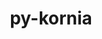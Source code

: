 ---
title: "py-kornia"
layout: cache
categories: [package, develop]
meta: {"compilers": ["none"], "num_specs": 145, "num_specs_by_stack": {"ml-darwin-aarch64-mps": 35, "ml-linux-aarch64-cpu": 28, "ml-linux-aarch64-cuda": 27, "ml-linux-x86_64-cpu": 28, "ml-linux-x86_64-cuda": 27, "root": 145}, "oss": ["sequoia", "ubuntu24.04"], "platforms": ["darwin", "linux"], "stacks": ["ml-darwin-aarch64-mps", "ml-linux-aarch64-cpu", "ml-linux-aarch64-cuda", "ml-linux-x86_64-cpu", "ml-linux-x86_64-cuda", "root"], "targets": ["aarch64", "x86_64_v3"], "versions": ["0.8.0"]}
spec_details: [{"compiler": "none", "hash": "25fuc4lav3ihcv4yzcoazs3gifwrkxv3", "os": "ubuntu24.04", "platform": "linux", "size": "-", "stacks": ["ml-linux-aarch64-cpu", "root"], "target": "aarch64", "variants": ["build_system=python_pip"], "versions": ["0.8.0"]}, {"compiler": "none", "hash": "2a7uscrwvkocotw6ewbz7varsjob7rwb", "os": "ubuntu24.04", "platform": "linux", "size": "-", "stacks": ["ml-linux-x86_64-cuda", "root"], "target": "x86_64_v3", "variants": ["build_system=python_pip"], "versions": ["0.8.0"]}, {"compiler": "none", "hash": "2w53ih6zjlycqdg5pxjwu2lo7v2iwqh3", "os": "ubuntu24.04", "platform": "linux", "size": "-", "stacks": ["ml-linux-aarch64-cpu", "root"], "target": "aarch64", "variants": ["build_system=python_pip"], "versions": ["0.8.0"]}, {"compiler": "none", "hash": "2wfxlelz3fxk36skkxe66iwiknqxw53h", "os": "ubuntu24.04", "platform": "linux", "size": "-", "stacks": ["ml-linux-x86_64-cpu", "root"], "target": "x86_64_v3", "variants": ["build_system=python_pip"], "versions": ["0.8.0"]}, {"compiler": "none", "hash": "3ayd6nnrzivnaswi6oam6nwekcnzfhm6", "os": "ubuntu24.04", "platform": "linux", "size": "-", "stacks": ["ml-linux-x86_64-cpu", "root"], "target": "x86_64_v3", "variants": ["build_system=python_pip"], "versions": ["0.8.0"]}, {"compiler": "none", "hash": "3yesdgqhpnrmbqfr4esjcdotiiqs4ew5", "os": "sequoia", "platform": "darwin", "size": "-", "stacks": ["ml-darwin-aarch64-mps", "root"], "target": "aarch64", "variants": ["build_system=python_pip"], "versions": ["0.8.0"]}, {"compiler": "none", "hash": "3ynprcgm5vji35njxtbm53pzi2uoweol", "os": "ubuntu24.04", "platform": "linux", "size": "-", "stacks": ["ml-linux-aarch64-cuda", "root"], "target": "aarch64", "variants": ["build_system=python_pip"], "versions": ["0.8.0"]}, {"compiler": "none", "hash": "4eunlscwpkhpswvngi4svzdtbiuengla", "os": "sequoia", "platform": "darwin", "size": "-", "stacks": ["ml-darwin-aarch64-mps", "root"], "target": "aarch64", "variants": ["build_system=python_pip"], "versions": ["0.8.0"]}, {"compiler": "none", "hash": "4g4lahgdvodfbryilpdtyzpx6lsvooyc", "os": "sequoia", "platform": "darwin", "size": "-", "stacks": ["ml-darwin-aarch64-mps", "root"], "target": "aarch64", "variants": ["build_system=python_pip"], "versions": ["0.8.0"]}, {"compiler": "none", "hash": "4rgzllgjpewfqtetfp7p2p7vtnmbkogr", "os": "sequoia", "platform": "darwin", "size": "-", "stacks": ["ml-darwin-aarch64-mps", "root"], "target": "aarch64", "variants": ["build_system=python_pip"], "versions": ["0.8.0"]}, {"compiler": "none", "hash": "56oy3lbjsbrwq2wpcnt675ulkwqrvdwl", "os": "ubuntu24.04", "platform": "linux", "size": "-", "stacks": ["ml-linux-aarch64-cuda", "root"], "target": "aarch64", "variants": ["build_system=python_pip"], "versions": ["0.8.0"]}, {"compiler": "none", "hash": "5lhgo36gi5aiwiizt5uqfrhjmv4xjzrs", "os": "ubuntu24.04", "platform": "linux", "size": "-", "stacks": ["ml-linux-aarch64-cuda", "root"], "target": "aarch64", "variants": ["build_system=python_pip"], "versions": ["0.8.0"]}, {"compiler": "none", "hash": "5nkoi4ehp2cymrm74p3gqpygyhaptzau", "os": "ubuntu24.04", "platform": "linux", "size": "-", "stacks": ["ml-linux-x86_64-cpu", "root"], "target": "x86_64_v3", "variants": ["build_system=python_pip"], "versions": ["0.8.0"]}, {"compiler": "none", "hash": "5otcqzx4pc3tgeci5ihv4o3m7dnfevyw", "os": "ubuntu24.04", "platform": "linux", "size": "-", "stacks": ["ml-linux-x86_64-cuda", "root"], "target": "x86_64_v3", "variants": ["build_system=python_pip"], "versions": ["0.8.0"]}, {"compiler": "none", "hash": "5twxpgal7ypluh7s5y33r2up7ggmwruh", "os": "ubuntu24.04", "platform": "linux", "size": "-", "stacks": ["ml-linux-x86_64-cpu", "root"], "target": "x86_64_v3", "variants": ["build_system=python_pip"], "versions": ["0.8.0"]}, {"compiler": "none", "hash": "5uq4yuoe7userqjrhfmhhynwa7ecqbg3", "os": "ubuntu24.04", "platform": "linux", "size": "-", "stacks": ["ml-linux-aarch64-cuda", "root"], "target": "aarch64", "variants": ["build_system=python_pip"], "versions": ["0.8.0"]}, {"compiler": "none", "hash": "66ik76x4wtdzphmacmhudof375subg2d", "os": "ubuntu24.04", "platform": "linux", "size": "-", "stacks": ["ml-linux-aarch64-cpu", "root"], "target": "aarch64", "variants": ["build_system=python_pip"], "versions": ["0.8.0"]}, {"compiler": "none", "hash": "6dj5hcyh2def3sndnuchqazieewqkf25", "os": "sequoia", "platform": "darwin", "size": "-", "stacks": ["ml-darwin-aarch64-mps", "root"], "target": "aarch64", "variants": ["build_system=python_pip"], "versions": ["0.8.0"]}, {"compiler": "none", "hash": "6dkni2k55ixdieibo7cavy7otlrvo3gk", "os": "ubuntu24.04", "platform": "linux", "size": "-", "stacks": ["ml-linux-x86_64-cuda", "root"], "target": "x86_64_v3", "variants": ["build_system=python_pip"], "versions": ["0.8.0"]}, {"compiler": "none", "hash": "6dztkyfdu64kdiqobosj3hhy3jktvl4e", "os": "ubuntu24.04", "platform": "linux", "size": "-", "stacks": ["ml-linux-aarch64-cuda", "root"], "target": "aarch64", "variants": ["build_system=python_pip"], "versions": ["0.8.0"]}, {"compiler": "none", "hash": "6gg52umshznp7vyfgblyb2wtbsru7mzu", "os": "ubuntu24.04", "platform": "linux", "size": "-", "stacks": ["ml-linux-x86_64-cpu", "root"], "target": "x86_64_v3", "variants": ["build_system=python_pip"], "versions": ["0.8.0"]}, {"compiler": "none", "hash": "6ymnyepzyqgfxhivxnhocjuvleslp3ad", "os": "sequoia", "platform": "darwin", "size": "-", "stacks": ["ml-darwin-aarch64-mps", "root"], "target": "aarch64", "variants": ["build_system=python_pip"], "versions": ["0.8.0"]}, {"compiler": "none", "hash": "75gavfxsxueahsby7inyr4sl2i7drrij", "os": "sequoia", "platform": "darwin", "size": "-", "stacks": ["ml-darwin-aarch64-mps", "root"], "target": "aarch64", "variants": ["build_system=python_pip"], "versions": ["0.8.0"]}, {"compiler": "none", "hash": "7gm3de2iqc73242cet3knywp3r6dzlcj", "os": "sequoia", "platform": "darwin", "size": "-", "stacks": ["ml-darwin-aarch64-mps", "root"], "target": "aarch64", "variants": ["build_system=python_pip"], "versions": ["0.8.0"]}, {"compiler": "none", "hash": "7kl3r2c4ytf4nu2obt7okkvolppegx2j", "os": "ubuntu24.04", "platform": "linux", "size": "-", "stacks": ["ml-linux-x86_64-cpu", "root"], "target": "x86_64_v3", "variants": ["build_system=python_pip"], "versions": ["0.8.0"]}, {"compiler": "none", "hash": "7tbfxnh3rv65nzyhh2ue54txatzd2mah", "os": "ubuntu24.04", "platform": "linux", "size": "-", "stacks": ["ml-linux-aarch64-cuda", "root"], "target": "aarch64", "variants": ["build_system=python_pip"], "versions": ["0.8.0"]}, {"compiler": "none", "hash": "a5an3vyxepxx246hxgydxzq34xb6e6oe", "os": "ubuntu24.04", "platform": "linux", "size": "-", "stacks": ["ml-linux-aarch64-cuda", "root"], "target": "aarch64", "variants": ["build_system=python_pip"], "versions": ["0.8.0"]}, {"compiler": "none", "hash": "a5jq2jeh3xrxgl4esfpawlcuapvdxukb", "os": "ubuntu24.04", "platform": "linux", "size": "-", "stacks": ["ml-linux-x86_64-cpu", "root"], "target": "x86_64_v3", "variants": ["build_system=python_pip"], "versions": ["0.8.0"]}, {"compiler": "none", "hash": "an6zttgqoyuddn6m7ne6ab6usrmsokjd", "os": "ubuntu24.04", "platform": "linux", "size": "-", "stacks": ["ml-linux-aarch64-cuda", "root"], "target": "aarch64", "variants": ["build_system=python_pip"], "versions": ["0.8.0"]}, {"compiler": "none", "hash": "apxgumbeva7nyof6tpphe6gvxvhgrzhf", "os": "ubuntu24.04", "platform": "linux", "size": "-", "stacks": ["ml-linux-aarch64-cuda", "root"], "target": "aarch64", "variants": ["build_system=python_pip"], "versions": ["0.8.0"]}, {"compiler": "none", "hash": "az55ah23g7rgvknrdbpemeiktai62hj2", "os": "sequoia", "platform": "darwin", "size": "-", "stacks": ["ml-darwin-aarch64-mps", "root"], "target": "aarch64", "variants": ["build_system=python_pip"], "versions": ["0.8.0"]}, {"compiler": "none", "hash": "bahfijfanj6y2dunzv6u62icotdnsijo", "os": "ubuntu24.04", "platform": "linux", "size": "-", "stacks": ["ml-linux-aarch64-cpu", "root"], "target": "aarch64", "variants": ["build_system=python_pip"], "versions": ["0.8.0"]}, {"compiler": "none", "hash": "bb6wakyxdksla5xcdu2yfkqq4qmz3osz", "os": "ubuntu24.04", "platform": "linux", "size": "-", "stacks": ["ml-linux-x86_64-cuda", "root"], "target": "x86_64_v3", "variants": ["build_system=python_pip"], "versions": ["0.8.0"]}, {"compiler": "none", "hash": "bfsyfy3xif6gefcdcx7hfmzxfnypr74p", "os": "ubuntu24.04", "platform": "linux", "size": "-", "stacks": ["ml-linux-x86_64-cpu", "root"], "target": "x86_64_v3", "variants": ["build_system=python_pip"], "versions": ["0.8.0"]}, {"compiler": "none", "hash": "bryp4vqhddd234r6otu2sdyafjg2gbwb", "os": "sequoia", "platform": "darwin", "size": "-", "stacks": ["ml-darwin-aarch64-mps", "root"], "target": "aarch64", "variants": ["build_system=python_pip"], "versions": ["0.8.0"]}, {"compiler": "none", "hash": "bw7ze7qcummp7zogduo26cu7nz4ph7jv", "os": "ubuntu24.04", "platform": "linux", "size": "-", "stacks": ["ml-linux-x86_64-cuda", "root"], "target": "x86_64_v3", "variants": ["build_system=python_pip"], "versions": ["0.8.0"]}, {"compiler": "none", "hash": "c34uqrdighkio6nnjz3um6iuf2uhmbtp", "os": "ubuntu24.04", "platform": "linux", "size": "-", "stacks": ["ml-linux-x86_64-cpu", "root"], "target": "x86_64_v3", "variants": ["build_system=python_pip"], "versions": ["0.8.0"]}, {"compiler": "none", "hash": "cmdaqq2flepnoqm65zagnbuzzgrjiwuq", "os": "ubuntu24.04", "platform": "linux", "size": "-", "stacks": ["ml-linux-aarch64-cpu", "root"], "target": "aarch64", "variants": ["build_system=python_pip"], "versions": ["0.8.0"]}, {"compiler": "none", "hash": "cq6p4po4avmakw5fyyvjik2jpycfle3c", "os": "sequoia", "platform": "darwin", "size": "-", "stacks": ["ml-darwin-aarch64-mps", "root"], "target": "aarch64", "variants": ["build_system=python_pip"], "versions": ["0.8.0"]}, {"compiler": "none", "hash": "ct3ohh7ge3vpt6bs2i7nqvylfjn4mtsx", "os": "ubuntu24.04", "platform": "linux", "size": "-", "stacks": ["ml-linux-x86_64-cuda", "root"], "target": "x86_64_v3", "variants": ["build_system=python_pip"], "versions": ["0.8.0"]}, {"compiler": "none", "hash": "dahjl4nyrlovbehl6g2dh433ifqsooqf", "os": "ubuntu24.04", "platform": "linux", "size": "-", "stacks": ["ml-linux-x86_64-cuda", "root"], "target": "x86_64_v3", "variants": ["build_system=python_pip"], "versions": ["0.8.0"]}, {"compiler": "none", "hash": "eabmjcrhlifaxzbkb7gsrx76wayi3h4k", "os": "ubuntu24.04", "platform": "linux", "size": "-", "stacks": ["ml-linux-x86_64-cuda", "root"], "target": "x86_64_v3", "variants": ["build_system=python_pip"], "versions": ["0.8.0"]}, {"compiler": "none", "hash": "ekydoktdsvmetlraljykjyew5kxi4wom", "os": "ubuntu24.04", "platform": "linux", "size": "-", "stacks": ["ml-linux-x86_64-cpu", "root"], "target": "x86_64_v3", "variants": ["build_system=python_pip"], "versions": ["0.8.0"]}, {"compiler": "none", "hash": "ep4uylsph5eokuciejkbx4vciqnfc26c", "os": "ubuntu24.04", "platform": "linux", "size": "-", "stacks": ["ml-linux-x86_64-cuda", "root"], "target": "x86_64_v3", "variants": ["build_system=python_pip"], "versions": ["0.8.0"]}, {"compiler": "none", "hash": "fsihfvfhzr4xq5pdpffs2v7vorjwsdnx", "os": "ubuntu24.04", "platform": "linux", "size": "-", "stacks": ["ml-linux-aarch64-cuda", "root"], "target": "aarch64", "variants": ["build_system=python_pip"], "versions": ["0.8.0"]}, {"compiler": "none", "hash": "g43kauzoqecig3f4l6e6bgzxqhqtbpuz", "os": "ubuntu24.04", "platform": "linux", "size": "-", "stacks": ["ml-linux-aarch64-cuda", "root"], "target": "aarch64", "variants": ["build_system=python_pip"], "versions": ["0.8.0"]}, {"compiler": "none", "hash": "gdg37rsdrv4yv7a6r5smxoucczs52ze2", "os": "ubuntu24.04", "platform": "linux", "size": "-", "stacks": ["ml-linux-aarch64-cuda", "root"], "target": "aarch64", "variants": ["build_system=python_pip"], "versions": ["0.8.0"]}, {"compiler": "none", "hash": "gg42w2ptckcps3ofcadqvvmi3lc46aju", "os": "ubuntu24.04", "platform": "linux", "size": "-", "stacks": ["ml-linux-x86_64-cpu", "root"], "target": "x86_64_v3", "variants": ["build_system=python_pip"], "versions": ["0.8.0"]}, {"compiler": "none", "hash": "ggqewjd5tlywbkhkbatj2tr5k5szhm5j", "os": "sequoia", "platform": "darwin", "size": "-", "stacks": ["ml-darwin-aarch64-mps", "root"], "target": "aarch64", "variants": ["build_system=python_pip"], "versions": ["0.8.0"]}, {"compiler": "none", "hash": "giyeoo267ba5gql67blusb6wopznreqk", "os": "ubuntu24.04", "platform": "linux", "size": "-", "stacks": ["ml-linux-aarch64-cpu", "root"], "target": "aarch64", "variants": ["build_system=python_pip"], "versions": ["0.8.0"]}, {"compiler": "none", "hash": "gph6zivimhmfpidhq5kdvl7jkq4dg6ei", "os": "ubuntu24.04", "platform": "linux", "size": "-", "stacks": ["ml-linux-x86_64-cpu", "root"], "target": "x86_64_v3", "variants": ["build_system=python_pip"], "versions": ["0.8.0"]}, {"compiler": "none", "hash": "gtn5f44hwqwutjoqhh7hheo3wkqvgnlx", "os": "sequoia", "platform": "darwin", "size": "-", "stacks": ["ml-darwin-aarch64-mps", "root"], "target": "aarch64", "variants": ["build_system=python_pip"], "versions": ["0.8.0"]}, {"compiler": "none", "hash": "gwsbtrv37hfeifn5hwkmn5ai2yl4mwbs", "os": "sequoia", "platform": "darwin", "size": "-", "stacks": ["ml-darwin-aarch64-mps", "root"], "target": "aarch64", "variants": ["build_system=python_pip"], "versions": ["0.8.0"]}, {"compiler": "none", "hash": "heeksvpc7xigq5armrl6xqn5gxjpk3vh", "os": "ubuntu24.04", "platform": "linux", "size": "-", "stacks": ["ml-linux-aarch64-cpu", "root"], "target": "aarch64", "variants": ["build_system=python_pip"], "versions": ["0.8.0"]}, {"compiler": "none", "hash": "hjqtga5225d6ira4z6hzqejzibp6tsa2", "os": "sequoia", "platform": "darwin", "size": "-", "stacks": ["ml-darwin-aarch64-mps", "root"], "target": "aarch64", "variants": ["build_system=python_pip"], "versions": ["0.8.0"]}, {"compiler": "none", "hash": "i4nzfrqhkziwznqrgi32jp4yv42fpq2p", "os": "ubuntu24.04", "platform": "linux", "size": "-", "stacks": ["ml-linux-aarch64-cpu", "root"], "target": "aarch64", "variants": ["build_system=python_pip"], "versions": ["0.8.0"]}, {"compiler": "none", "hash": "i6jzoputrrxrkryjkuhgx64y22buftaa", "os": "ubuntu24.04", "platform": "linux", "size": "-", "stacks": ["ml-linux-x86_64-cuda", "root"], "target": "x86_64_v3", "variants": ["build_system=python_pip"], "versions": ["0.8.0"]}, {"compiler": "none", "hash": "ick4fciq4asjokm3akwijwb5zomrpmh2", "os": "ubuntu24.04", "platform": "linux", "size": "-", "stacks": ["ml-linux-aarch64-cpu", "root"], "target": "aarch64", "variants": ["build_system=python_pip"], "versions": ["0.8.0"]}, {"compiler": "none", "hash": "ighl6y2vseo52xl3rcwcckfdkobfq5ai", "os": "sequoia", "platform": "darwin", "size": "-", "stacks": ["ml-darwin-aarch64-mps", "root"], "target": "aarch64", "variants": ["build_system=python_pip"], "versions": ["0.8.0"]}, {"compiler": "none", "hash": "ioksfokjgopudjchlsec5ajofyz4iyp2", "os": "ubuntu24.04", "platform": "linux", "size": "-", "stacks": ["ml-linux-aarch64-cpu", "root"], "target": "aarch64", "variants": ["build_system=python_pip"], "versions": ["0.8.0"]}, {"compiler": "none", "hash": "isyx7h576v3ycgnvvfzwnto5meihnjrm", "os": "ubuntu24.04", "platform": "linux", "size": "-", "stacks": ["ml-linux-x86_64-cpu", "root"], "target": "x86_64_v3", "variants": ["build_system=python_pip"], "versions": ["0.8.0"]}, {"compiler": "none", "hash": "ix374bk4lsh5qzcnrq6mf7dfxr4g5aco", "os": "ubuntu24.04", "platform": "linux", "size": "-", "stacks": ["ml-linux-x86_64-cpu", "root"], "target": "x86_64_v3", "variants": ["build_system=python_pip"], "versions": ["0.8.0"]}, {"compiler": "none", "hash": "iylvmcv3eb5txepesi7bwmao7wthubei", "os": "ubuntu24.04", "platform": "linux", "size": "-", "stacks": ["ml-linux-x86_64-cpu", "root"], "target": "x86_64_v3", "variants": ["build_system=python_pip"], "versions": ["0.8.0"]}, {"compiler": "none", "hash": "j5mqdufvxzkuvise4wjjms5oqfaa67y3", "os": "ubuntu24.04", "platform": "linux", "size": "-", "stacks": ["ml-linux-x86_64-cpu", "root"], "target": "x86_64_v3", "variants": ["build_system=python_pip"], "versions": ["0.8.0"]}, {"compiler": "none", "hash": "j5vm327xtosvhjnuwuolemey4wh3fe2w", "os": "ubuntu24.04", "platform": "linux", "size": "-", "stacks": ["ml-linux-aarch64-cuda", "root"], "target": "aarch64", "variants": ["build_system=python_pip"], "versions": ["0.8.0"]}, {"compiler": "none", "hash": "jk6dwa4fqugxn5xkjgvuwlszwz5k4i2g", "os": "ubuntu24.04", "platform": "linux", "size": "-", "stacks": ["ml-linux-aarch64-cuda", "root"], "target": "aarch64", "variants": ["build_system=python_pip"], "versions": ["0.8.0"]}, {"compiler": "none", "hash": "js6tvipxs3rcsbzvxxcj6hs33dwqgdcf", "os": "ubuntu24.04", "platform": "linux", "size": "-", "stacks": ["ml-linux-x86_64-cpu", "root"], "target": "x86_64_v3", "variants": ["build_system=python_pip"], "versions": ["0.8.0"]}, {"compiler": "none", "hash": "k2efqc2yvhf7oiynbfdqst2dirwq435z", "os": "ubuntu24.04", "platform": "linux", "size": "-", "stacks": ["ml-linux-aarch64-cuda", "root"], "target": "aarch64", "variants": ["build_system=python_pip"], "versions": ["0.8.0"]}, {"compiler": "none", "hash": "k2vcsq6s5uyljb5ycaqgj23g5qbmlmja", "os": "ubuntu24.04", "platform": "linux", "size": "-", "stacks": ["ml-linux-aarch64-cuda", "root"], "target": "aarch64", "variants": ["build_system=python_pip"], "versions": ["0.8.0"]}, {"compiler": "none", "hash": "kbiej5gkah5txhk74kcbcry57tj4ojeh", "os": "ubuntu24.04", "platform": "linux", "size": "-", "stacks": ["ml-linux-aarch64-cuda", "root"], "target": "aarch64", "variants": ["build_system=python_pip"], "versions": ["0.8.0"]}, {"compiler": "none", "hash": "kubwrs4xibhw4zusgjffcgs63xleut2l", "os": "ubuntu24.04", "platform": "linux", "size": "-", "stacks": ["ml-linux-aarch64-cpu", "root"], "target": "aarch64", "variants": ["build_system=python_pip"], "versions": ["0.8.0"]}, {"compiler": "none", "hash": "kuhqiwarxoumq6ltgxj4q573npmw6347", "os": "ubuntu24.04", "platform": "linux", "size": "-", "stacks": ["ml-linux-aarch64-cpu", "root"], "target": "aarch64", "variants": ["build_system=python_pip"], "versions": ["0.8.0"]}, {"compiler": "none", "hash": "l2yur5b6ekkeyjtvk2qmgqeool53z6wf", "os": "ubuntu24.04", "platform": "linux", "size": "-", "stacks": ["ml-linux-aarch64-cuda", "root"], "target": "aarch64", "variants": ["build_system=python_pip"], "versions": ["0.8.0"]}, {"compiler": "none", "hash": "lfnj5fzn67h5bov5x3fijl3i6rnaxhwk", "os": "ubuntu24.04", "platform": "linux", "size": "-", "stacks": ["ml-linux-x86_64-cpu", "root"], "target": "x86_64_v3", "variants": ["build_system=python_pip"], "versions": ["0.8.0"]}, {"compiler": "none", "hash": "lp4zpbssk7zk7zmtt67sf3hqrx63dedg", "os": "ubuntu24.04", "platform": "linux", "size": "-", "stacks": ["ml-linux-x86_64-cuda", "root"], "target": "x86_64_v3", "variants": ["build_system=python_pip"], "versions": ["0.8.0"]}, {"compiler": "none", "hash": "luel2rsflon3zn3vogvpod7s2aiuvji4", "os": "ubuntu24.04", "platform": "linux", "size": "-", "stacks": ["ml-linux-aarch64-cpu", "root"], "target": "aarch64", "variants": ["build_system=python_pip"], "versions": ["0.8.0"]}, {"compiler": "none", "hash": "lwcxagizq37ctxmm7bnpsd7bwzc5d5nb", "os": "ubuntu24.04", "platform": "linux", "size": "-", "stacks": ["ml-linux-aarch64-cuda", "root"], "target": "aarch64", "variants": ["build_system=python_pip"], "versions": ["0.8.0"]}, {"compiler": "none", "hash": "m2d26bfe7sh2a4ef4wtby3ldionqalsd", "os": "ubuntu24.04", "platform": "linux", "size": "-", "stacks": ["ml-linux-x86_64-cuda", "root"], "target": "x86_64_v3", "variants": ["build_system=python_pip"], "versions": ["0.8.0"]}, {"compiler": "none", "hash": "mk2tejv2pq3e4hygoajnkwcv4i6vb2aq", "os": "ubuntu24.04", "platform": "linux", "size": "-", "stacks": ["ml-linux-x86_64-cuda", "root"], "target": "x86_64_v3", "variants": ["build_system=python_pip"], "versions": ["0.8.0"]}, {"compiler": "none", "hash": "mo5zhg535pin2uihbj5wxmmzzjjpnnzw", "os": "ubuntu24.04", "platform": "linux", "size": "-", "stacks": ["ml-linux-x86_64-cuda", "root"], "target": "x86_64_v3", "variants": ["build_system=python_pip"], "versions": ["0.8.0"]}, {"compiler": "none", "hash": "mu24whqpbkp5jezglxr5cu7sgesig6zt", "os": "ubuntu24.04", "platform": "linux", "size": "-", "stacks": ["ml-linux-x86_64-cuda", "root"], "target": "x86_64_v3", "variants": ["build_system=python_pip"], "versions": ["0.8.0"]}, {"compiler": "none", "hash": "n2hhnd6mk332j77qidt2zuivn5ezmaql", "os": "sequoia", "platform": "darwin", "size": "-", "stacks": ["ml-darwin-aarch64-mps", "root"], "target": "aarch64", "variants": ["build_system=python_pip"], "versions": ["0.8.0"]}, {"compiler": "none", "hash": "n564uapmrqn4ezdwbrddzqn7urdglh56", "os": "sequoia", "platform": "darwin", "size": "-", "stacks": ["ml-darwin-aarch64-mps", "root"], "target": "aarch64", "variants": ["build_system=python_pip"], "versions": ["0.8.0"]}, {"compiler": "none", "hash": "n7pgrhluhesiuu4zjpbw5gmgrugxqawt", "os": "sequoia", "platform": "darwin", "size": "-", "stacks": ["ml-darwin-aarch64-mps", "root"], "target": "aarch64", "variants": ["build_system=python_pip"], "versions": ["0.8.0"]}, {"compiler": "none", "hash": "nexozbq6ap5kufvsnfznflgepevdlgvb", "os": "sequoia", "platform": "darwin", "size": "-", "stacks": ["ml-darwin-aarch64-mps", "root"], "target": "aarch64", "variants": ["build_system=python_pip"], "versions": ["0.8.0"]}, {"compiler": "none", "hash": "ng6yydbxmrikoxe4xckzmszvapoloip3", "os": "sequoia", "platform": "darwin", "size": "-", "stacks": ["ml-darwin-aarch64-mps", "root"], "target": "aarch64", "variants": ["build_system=python_pip"], "versions": ["0.8.0"]}, {"compiler": "none", "hash": "nk4pbklcmexcpibrn6ycp7rkfrzi6bbn", "os": "ubuntu24.04", "platform": "linux", "size": "-", "stacks": ["ml-linux-aarch64-cpu", "root"], "target": "aarch64", "variants": ["build_system=python_pip"], "versions": ["0.8.0"]}, {"compiler": "none", "hash": "nlh6u7pwurssj72hcph5r2xgicjafkh7", "os": "ubuntu24.04", "platform": "linux", "size": "-", "stacks": ["ml-linux-x86_64-cuda", "root"], "target": "x86_64_v3", "variants": ["build_system=python_pip"], "versions": ["0.8.0"]}, {"compiler": "none", "hash": "nvk6ahijmirmhv7ydrlxdrig6dngnmsa", "os": "ubuntu24.04", "platform": "linux", "size": "-", "stacks": ["ml-linux-x86_64-cuda", "root"], "target": "x86_64_v3", "variants": ["build_system=python_pip"], "versions": ["0.8.0"]}, {"compiler": "none", "hash": "nvna5upplxwd72icciz7q5l4fmdvk5qn", "os": "sequoia", "platform": "darwin", "size": "-", "stacks": ["ml-darwin-aarch64-mps", "root"], "target": "aarch64", "variants": ["build_system=python_pip"], "versions": ["0.8.0"]}, {"compiler": "none", "hash": "o4lhhoip33rw4356g4v7cxic5e4ayoba", "os": "ubuntu24.04", "platform": "linux", "size": "-", "stacks": ["ml-linux-x86_64-cpu", "root"], "target": "x86_64_v3", "variants": ["build_system=python_pip"], "versions": ["0.8.0"]}, {"compiler": "none", "hash": "omr6mp5tdeetno2mdjfwf7kipl2st47g", "os": "ubuntu24.04", "platform": "linux", "size": "-", "stacks": ["ml-linux-aarch64-cpu", "root"], "target": "aarch64", "variants": ["build_system=python_pip"], "versions": ["0.8.0"]}, {"compiler": "none", "hash": "orazszlfrczizhibo6iwe35lhfjgpic2", "os": "ubuntu24.04", "platform": "linux", "size": "-", "stacks": ["ml-linux-aarch64-cuda", "root"], "target": "aarch64", "variants": ["build_system=python_pip"], "versions": ["0.8.0"]}, {"compiler": "none", "hash": "owf3efhj3dqjehnzcg5pcnbma4vjosfb", "os": "ubuntu24.04", "platform": "linux", "size": "-", "stacks": ["ml-linux-x86_64-cpu", "root"], "target": "x86_64_v3", "variants": ["build_system=python_pip"], "versions": ["0.8.0"]}, {"compiler": "none", "hash": "ponc2gycwpm53qsfrfg3d3k63kz4jzq3", "os": "sequoia", "platform": "darwin", "size": "-", "stacks": ["ml-darwin-aarch64-mps", "root"], "target": "aarch64", "variants": ["build_system=python_pip"], "versions": ["0.8.0"]}, {"compiler": "none", "hash": "poovk2vrfm2x343xtshpbgum6fcxj3b4", "os": "sequoia", "platform": "darwin", "size": "-", "stacks": ["ml-darwin-aarch64-mps", "root"], "target": "aarch64", "variants": ["build_system=python_pip"], "versions": ["0.8.0"]}, {"compiler": "none", "hash": "punlbzmflb74gxqacckw6alak4wpdg4z", "os": "sequoia", "platform": "darwin", "size": "-", "stacks": ["ml-darwin-aarch64-mps", "root"], "target": "aarch64", "variants": ["build_system=python_pip"], "versions": ["0.8.0"]}, {"compiler": "none", "hash": "pvci3xbdfxzwx7okp2vdxmvv7ceibdue", "os": "sequoia", "platform": "darwin", "size": "-", "stacks": ["ml-darwin-aarch64-mps", "root"], "target": "aarch64", "variants": ["build_system=python_pip"], "versions": ["0.8.0"]}, {"compiler": "none", "hash": "pwiui75akw7fxuq5ct3dmfkbnuoexxcs", "os": "sequoia", "platform": "darwin", "size": "-", "stacks": ["ml-darwin-aarch64-mps", "root"], "target": "aarch64", "variants": ["build_system=python_pip"], "versions": ["0.8.0"]}, {"compiler": "none", "hash": "qlbsoxnibrjyrzapxqqsiwl445v3kkhz", "os": "ubuntu24.04", "platform": "linux", "size": "-", "stacks": ["ml-linux-x86_64-cpu", "root"], "target": "x86_64_v3", "variants": ["build_system=python_pip"], "versions": ["0.8.0"]}, {"compiler": "none", "hash": "qm7gipwevd5qj4235i4d3nsoq3u3jhy5", "os": "ubuntu24.04", "platform": "linux", "size": "-", "stacks": ["ml-linux-aarch64-cpu", "root"], "target": "aarch64", "variants": ["build_system=python_pip"], "versions": ["0.8.0"]}, {"compiler": "none", "hash": "qolxjez6vanxn2fweiuaobwhwzwm6rpu", "os": "sequoia", "platform": "darwin", "size": "-", "stacks": ["ml-darwin-aarch64-mps", "root"], "target": "aarch64", "variants": ["build_system=python_pip"], "versions": ["0.8.0"]}, {"compiler": "none", "hash": "qplatksjhupkmyaahv5laso7y7ck5wga", "os": "sequoia", "platform": "darwin", "size": "-", "stacks": ["ml-darwin-aarch64-mps", "root"], "target": "aarch64", "variants": ["build_system=python_pip"], "versions": ["0.8.0"]}, {"compiler": "none", "hash": "r27qtmiqyl5z3t2cewbsitedjagied5g", "os": "ubuntu24.04", "platform": "linux", "size": "-", "stacks": ["ml-linux-aarch64-cpu", "root"], "target": "aarch64", "variants": ["build_system=python_pip"], "versions": ["0.8.0"]}, {"compiler": "none", "hash": "r6lf4irtn6nej6awawx6alqprd3ukosn", "os": "ubuntu24.04", "platform": "linux", "size": "-", "stacks": ["ml-linux-aarch64-cuda", "root"], "target": "aarch64", "variants": ["build_system=python_pip"], "versions": ["0.8.0"]}, {"compiler": "none", "hash": "rdso7xxmow3wmpp3kzvpu4n6qnri6fio", "os": "ubuntu24.04", "platform": "linux", "size": "-", "stacks": ["ml-linux-aarch64-cpu", "root"], "target": "aarch64", "variants": ["build_system=python_pip"], "versions": ["0.8.0"]}, {"compiler": "none", "hash": "s7oa66xtws5wzlyab525gkhd5iqal4vi", "os": "ubuntu24.04", "platform": "linux", "size": "-", "stacks": ["ml-linux-x86_64-cuda", "root"], "target": "x86_64_v3", "variants": ["build_system=python_pip"], "versions": ["0.8.0"]}, {"compiler": "none", "hash": "sdzbzpk5drhigvyekf6bdcwpkre4axgp", "os": "ubuntu24.04", "platform": "linux", "size": "-", "stacks": ["ml-linux-aarch64-cuda", "root"], "target": "aarch64", "variants": ["build_system=python_pip"], "versions": ["0.8.0"]}, {"compiler": "none", "hash": "shlb6mvvv636phulgeg4t3k3yskhnatz", "os": "ubuntu24.04", "platform": "linux", "size": "-", "stacks": ["ml-linux-aarch64-cuda", "root"], "target": "aarch64", "variants": ["build_system=python_pip"], "versions": ["0.8.0"]}, {"compiler": "none", "hash": "sra6tcrknq2gprfdvproufgoo36c4hxu", "os": "ubuntu24.04", "platform": "linux", "size": "-", "stacks": ["ml-linux-x86_64-cuda", "root"], "target": "x86_64_v3", "variants": ["build_system=python_pip"], "versions": ["0.8.0"]}, {"compiler": "none", "hash": "susddzxuxmccugem2ltikzrqhbl4fimk", "os": "ubuntu24.04", "platform": "linux", "size": "-", "stacks": ["ml-linux-x86_64-cpu", "root"], "target": "x86_64_v3", "variants": ["build_system=python_pip"], "versions": ["0.8.0"]}, {"compiler": "none", "hash": "sw7kmbid7izachzah6xjw25wzn4karvf", "os": "ubuntu24.04", "platform": "linux", "size": "-", "stacks": ["ml-linux-aarch64-cuda", "root"], "target": "aarch64", "variants": ["build_system=python_pip"], "versions": ["0.8.0"]}, {"compiler": "none", "hash": "tlv4aomgwun7eb4s2ghtbkz2zgodptgk", "os": "ubuntu24.04", "platform": "linux", "size": "-", "stacks": ["ml-linux-x86_64-cpu", "root"], "target": "x86_64_v3", "variants": ["build_system=python_pip"], "versions": ["0.8.0"]}, {"compiler": "none", "hash": "tn65x6qftzmrjemmoz3orv62hkzpto65", "os": "ubuntu24.04", "platform": "linux", "size": "-", "stacks": ["ml-linux-x86_64-cuda", "root"], "target": "x86_64_v3", "variants": ["build_system=python_pip"], "versions": ["0.8.0"]}, {"compiler": "none", "hash": "ttoy77qmg4ncrnxgmlpjquxifrrt3yet", "os": "ubuntu24.04", "platform": "linux", "size": "-", "stacks": ["ml-linux-x86_64-cpu", "root"], "target": "x86_64_v3", "variants": ["build_system=python_pip"], "versions": ["0.8.0"]}, {"compiler": "none", "hash": "tu3zyybzg7ir6hoft7iarzdef7dbawsl", "os": "sequoia", "platform": "darwin", "size": "-", "stacks": ["ml-darwin-aarch64-mps", "root"], "target": "aarch64", "variants": ["build_system=python_pip"], "versions": ["0.8.0"]}, {"compiler": "none", "hash": "tw6pks4jryw6pzql3xbqk6bj5dc4ytvt", "os": "ubuntu24.04", "platform": "linux", "size": "-", "stacks": ["ml-linux-x86_64-cpu", "root"], "target": "x86_64_v3", "variants": ["build_system=python_pip"], "versions": ["0.8.0"]}, {"compiler": "none", "hash": "txe7wuu4w6wf3unozdakkwaqalkndf4u", "os": "ubuntu24.04", "platform": "linux", "size": "-", "stacks": ["ml-linux-x86_64-cuda", "root"], "target": "x86_64_v3", "variants": ["build_system=python_pip"], "versions": ["0.8.0"]}, {"compiler": "none", "hash": "uh7xi7tvll6xcf7txbgzgaizzw5dgoof", "os": "ubuntu24.04", "platform": "linux", "size": "-", "stacks": ["ml-linux-x86_64-cuda", "root"], "target": "x86_64_v3", "variants": ["build_system=python_pip"], "versions": ["0.8.0"]}, {"compiler": "none", "hash": "unepwbd3dcu5dckgxr3yi3x4cecd5re4", "os": "ubuntu24.04", "platform": "linux", "size": "-", "stacks": ["ml-linux-x86_64-cpu", "root"], "target": "x86_64_v3", "variants": ["build_system=python_pip"], "versions": ["0.8.0"]}, {"compiler": "none", "hash": "unwidts2d55nkmuudrkdnv5qyuu4bq5w", "os": "ubuntu24.04", "platform": "linux", "size": "-", "stacks": ["ml-linux-aarch64-cpu", "root"], "target": "aarch64", "variants": ["build_system=python_pip"], "versions": ["0.8.0"]}, {"compiler": "none", "hash": "uyhjdlmvdj2p2wibvqoftkwwcov5z55z", "os": "ubuntu24.04", "platform": "linux", "size": "-", "stacks": ["ml-linux-x86_64-cpu", "root"], "target": "x86_64_v3", "variants": ["build_system=python_pip"], "versions": ["0.8.0"]}, {"compiler": "none", "hash": "uzn6t4hwht4g76jcum3f63fxkoynwurl", "os": "sequoia", "platform": "darwin", "size": "-", "stacks": ["ml-darwin-aarch64-mps", "root"], "target": "aarch64", "variants": ["build_system=python_pip"], "versions": ["0.8.0"]}, {"compiler": "none", "hash": "vuvbv4dq3qmdvmwjf47ror4emz4ggtv5", "os": "ubuntu24.04", "platform": "linux", "size": "-", "stacks": ["ml-linux-aarch64-cpu", "root"], "target": "aarch64", "variants": ["build_system=python_pip"], "versions": ["0.8.0"]}, {"compiler": "none", "hash": "vvsxihfogfgdlcvcv6oktannft46psuy", "os": "ubuntu24.04", "platform": "linux", "size": "-", "stacks": ["ml-linux-aarch64-cpu", "root"], "target": "aarch64", "variants": ["build_system=python_pip"], "versions": ["0.8.0"]}, {"compiler": "none", "hash": "w7usbmkpndjixo6whaibnrcmctf7qfow", "os": "sequoia", "platform": "darwin", "size": "-", "stacks": ["ml-darwin-aarch64-mps", "root"], "target": "aarch64", "variants": ["build_system=python_pip"], "versions": ["0.8.0"]}, {"compiler": "none", "hash": "wc4n6tdll5iskcalrlwgozqaoyj53tek", "os": "ubuntu24.04", "platform": "linux", "size": "-", "stacks": ["ml-linux-aarch64-cpu", "root"], "target": "aarch64", "variants": ["build_system=python_pip"], "versions": ["0.8.0"]}, {"compiler": "none", "hash": "wlwoe6h5siya7px3jsohotslhn2z7vex", "os": "ubuntu24.04", "platform": "linux", "size": "-", "stacks": ["ml-linux-x86_64-cuda", "root"], "target": "x86_64_v3", "variants": ["build_system=python_pip"], "versions": ["0.8.0"]}, {"compiler": "none", "hash": "wufzhofqpyfvjeq5mag77hvhpjiji2ym", "os": "sequoia", "platform": "darwin", "size": "-", "stacks": ["ml-darwin-aarch64-mps", "root"], "target": "aarch64", "variants": ["build_system=python_pip"], "versions": ["0.8.0"]}, {"compiler": "none", "hash": "wunf5utnexr2a5uvudxm7xaztenyfkzz", "os": "ubuntu24.04", "platform": "linux", "size": "-", "stacks": ["ml-linux-aarch64-cpu", "root"], "target": "aarch64", "variants": ["build_system=python_pip"], "versions": ["0.8.0"]}, {"compiler": "none", "hash": "wxv3rsg3dottql2ynin3bxh5p5zwchnr", "os": "ubuntu24.04", "platform": "linux", "size": "-", "stacks": ["ml-linux-x86_64-cuda", "root"], "target": "x86_64_v3", "variants": ["build_system=python_pip"], "versions": ["0.8.0"]}, {"compiler": "none", "hash": "x4g6nmrwvtmglcmtra2pofafmwvegolg", "os": "ubuntu24.04", "platform": "linux", "size": "-", "stacks": ["ml-linux-aarch64-cuda", "root"], "target": "aarch64", "variants": ["build_system=python_pip"], "versions": ["0.8.0"]}, {"compiler": "none", "hash": "x725ate4vt6uiaou5dxev6plhshr5nqh", "os": "ubuntu24.04", "platform": "linux", "size": "-", "stacks": ["ml-linux-aarch64-cpu", "root"], "target": "aarch64", "variants": ["build_system=python_pip"], "versions": ["0.8.0"]}, {"compiler": "none", "hash": "xaxkmvty7xvnpwpjngupodwelhad4u6k", "os": "ubuntu24.04", "platform": "linux", "size": "-", "stacks": ["ml-linux-aarch64-cuda", "root"], "target": "aarch64", "variants": ["build_system=python_pip"], "versions": ["0.8.0"]}, {"compiler": "none", "hash": "xbfq4t62bo4iuiqzbytllknagq4hpjkx", "os": "ubuntu24.04", "platform": "linux", "size": "-", "stacks": ["ml-linux-x86_64-cuda", "root"], "target": "x86_64_v3", "variants": ["build_system=python_pip"], "versions": ["0.8.0"]}, {"compiler": "none", "hash": "xfog76tfjpqvae2sezhdxbjfyz7gxq5q", "os": "ubuntu24.04", "platform": "linux", "size": "-", "stacks": ["ml-linux-aarch64-cpu", "root"], "target": "aarch64", "variants": ["build_system=python_pip"], "versions": ["0.8.0"]}, {"compiler": "none", "hash": "xpyuvbm47uhcli52xsk3o6o2e4x2o7lx", "os": "ubuntu24.04", "platform": "linux", "size": "-", "stacks": ["ml-linux-aarch64-cuda", "root"], "target": "aarch64", "variants": ["build_system=python_pip"], "versions": ["0.8.0"]}, {"compiler": "none", "hash": "xr2fahre3ojpyrxdich4z55n7jsnoqsp", "os": "ubuntu24.04", "platform": "linux", "size": "-", "stacks": ["ml-linux-aarch64-cpu", "root"], "target": "aarch64", "variants": ["build_system=python_pip"], "versions": ["0.8.0"]}, {"compiler": "none", "hash": "xripcvl2hvuenoio32ej5vfqhkdhqzem", "os": "sequoia", "platform": "darwin", "size": "-", "stacks": ["ml-darwin-aarch64-mps", "root"], "target": "aarch64", "variants": ["build_system=python_pip"], "versions": ["0.8.0"]}, {"compiler": "none", "hash": "xvd2lhrhtj5dr75ryuvwtj2jcypauxh2", "os": "ubuntu24.04", "platform": "linux", "size": "-", "stacks": ["ml-linux-aarch64-cpu", "root"], "target": "aarch64", "variants": ["build_system=python_pip"], "versions": ["0.8.0"]}, {"compiler": "none", "hash": "xxclp63bnv6j5cjkngex6w2zdfg37rbm", "os": "ubuntu24.04", "platform": "linux", "size": "-", "stacks": ["ml-linux-x86_64-cuda", "root"], "target": "x86_64_v3", "variants": ["build_system=python_pip"], "versions": ["0.8.0"]}, {"compiler": "none", "hash": "y73c47ll5vocgjsax2ohymtexv33w3ec", "os": "ubuntu24.04", "platform": "linux", "size": "-", "stacks": ["ml-linux-aarch64-cpu", "root"], "target": "aarch64", "variants": ["build_system=python_pip"], "versions": ["0.8.0"]}, {"compiler": "none", "hash": "z6fcnz4ife5swwaqk7z57txjaqrtjkbe", "os": "ubuntu24.04", "platform": "linux", "size": "-", "stacks": ["ml-linux-x86_64-cpu", "root"], "target": "x86_64_v3", "variants": ["build_system=python_pip"], "versions": ["0.8.0"]}, {"compiler": "none", "hash": "zag7avadai6isvmtm2yhj6jrre4fzeoo", "os": "ubuntu24.04", "platform": "linux", "size": "-", "stacks": ["ml-linux-x86_64-cuda", "root"], "target": "x86_64_v3", "variants": ["build_system=python_pip"], "versions": ["0.8.0"]}, {"compiler": "none", "hash": "ziv2aq7xvstay5jfmbcroascvxwx23za", "os": "sequoia", "platform": "darwin", "size": "-", "stacks": ["ml-darwin-aarch64-mps", "root"], "target": "aarch64", "variants": ["build_system=python_pip"], "versions": ["0.8.0"]}]
---